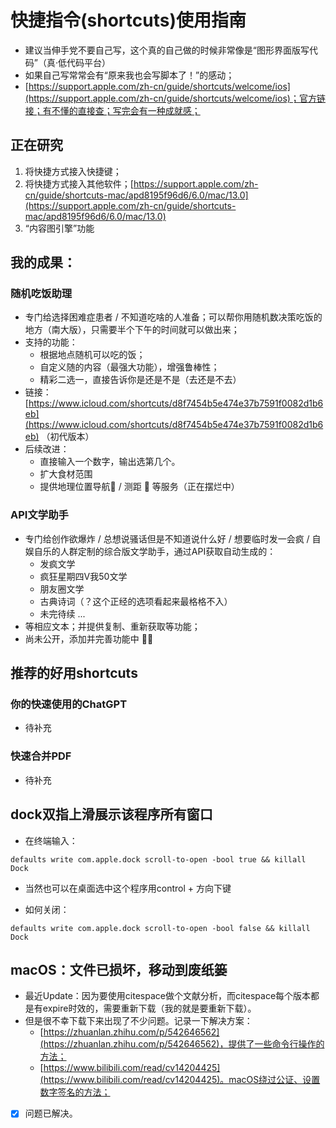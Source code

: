 # 快捷指令(shortcuts)使用指南
- 建议当伸手党不要自己写，这个真的自己做的时候非常像是“图形界面版写代码”（真·低代码平台）
- 如果自己写常常会有“原来我也会写脚本了！”的感动；
- [https://support.apple.com/zh-cn/guide/shortcuts/welcome/ios](https://support.apple.com/zh-cn/guide/shortcuts/welcome/ios)；官方链接；有不懂的直接查；写完会有一种成就感；
## 正在研究
1. 将快捷方式接入快捷键；
2. 将快捷方式接入其他软件；[https://support.apple.com/zh-cn/guide/shortcuts-mac/apd8195f96d6/6.0/mac/13.0](https://support.apple.com/zh-cn/guide/shortcuts-mac/apd8195f96d6/6.0/mac/13.0)
3. “内容图引擎”功能
## 我的成果：


### 随机吃饭助理

- 专门给选择困难症患者 / 不知道吃啥的人准备；可以帮你用随机数决策吃饭的地方（南大版），只需要半个下午的时间就可以做出来；
- 支持的功能：
    - 根据地点随机可以吃的饭；
    - 自定义随的内容（最强大功能），增强鲁棒性；
    - 精彩二选一，直接告诉你是还是不是（去还是不去）
- 链接：[https://www.icloud.com/shortcuts/d8f7454b5e474e37b7591f0082d1b6eb](https://www.icloud.com/shortcuts/d8f7454b5e474e37b7591f0082d1b6eb) （初代版本）
- 后续改进：
    - 直接输入一个数字，输出选第几个。
    - 扩大食材范围
    - 提供地理位置导航🧭 / 测距 🤖 等服务（正在摆烂中）

### API文学助手

- 专门给创作欲爆炸 / 总想说骚话但是不知道说什么好 / 想要临时发一会疯 / 自娱自乐的人群定制的综合版文学助手，通过API获取自动生成的：
    - 发疯文学
    - 疯狂星期四V我50文学
    - 朋友圈文学
    - 古典诗词（？这个正经的选项看起来最格格不入）
    - 未完待续 ... 
- 等相应文本；并提供复制、重新获取等功能；
- 尚未公开，添加并完善功能中 🐌🐌



## 推荐的好用shortcuts

### 你的快速使用的ChatGPT

- 待补充
### 快速合并PDF

- 待补充




## dock双指上滑展示该程序所有窗口

- 在终端输入：
  
```text
defaults write com.apple.dock scroll-to-open -bool true && killall Dock
```

- 当然也可以在桌面选中这个程序用control + 方向下键

- 如何关闭：

```text
defaults write com.apple.dock scroll-to-open -bool false && killall Dock
```






## macOS：文件已损坏，移动到废纸篓


- 最近Update：因为要使用citespace做个文献分析，而citespace每个版本都是有expire时效的，需要重新下载（我的就是要重新下载）。
- 但是很不幸下载下来出现了不少问题。记录一下解决方案：
    - [https://zhuanlan.zhihu.com/p/542646562](https://zhuanlan.zhihu.com/p/542646562)，提供了一些命令行操作的方法；
    - [https://www.bilibili.com/read/cv14204425](https://www.bilibili.com/read/cv14204425)。macOS绕过公证、设置数字签名的方法；
- [x] 问题已解决。
